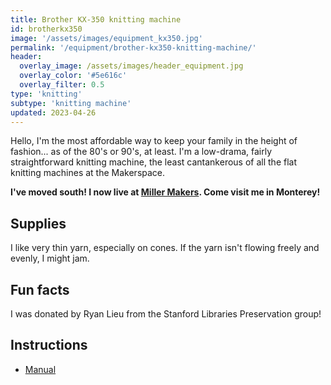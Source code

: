 ```yaml
---
title: Brother KX-350 knitting machine
id: brotherkx350
image: '/assets/images/equipment_kx350.jpg'
permalink: '/equipment/brother-kx350-knitting-machine/'
header:
  overlay_image: /assets/images/header_equipment.jpg
  overlay_color: '#5e616c'
  overlay_filter: 0.5
type: 'knitting'
subtype: 'knitting machine'
updated: 2023-04-26
---
```


Hello, I'm the most affordable way to keep your family in the height of fashion... as of the 80's or 90's, at least. I'm a low-drama, fairly straightforward knitting machine, the least cantankerous of all the flat knitting machines at the Makerspace.

**I've moved south! I now live at [Miller Makers](https://millermakers.stanford.edu/). Come visit me in Monterey!**

## Supplies

I like very thin yarn, especially on cones. If the yarn isn't flowing freely and evenly, I might jam.

## Fun facts

I was donated by Ryan Lieu from the Stanford Libraries Preservation group!

## Instructions

- [Manual](https://mkmanuals.com/brother-kx350-user-guide-guide.html)
